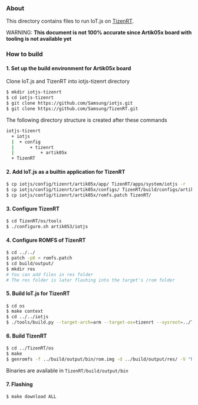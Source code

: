 ### About

This directory contains files to run IoT.js on [TizenRT](https://github.com/Samsung/TizenRT).

WARNING: **This document is not 100% accurate since Artik05x board with tooling is not available yet**

### How to build

#### 1. Set up the build environment for Artik05x board

Clone IoT.js and TizenRT into iotjs-tizenrt directory

```bash
$ mkdir iotjs-tizenrt
$ cd iotjs-tizenrt
$ git clone https://github.com/Samsung/iotjs.git
$ git clone https://github.com/Samsung/TizenRT.git
```
The following directory structure is created after these commands

```bash
iotjs-tizenrt
  + iotjs
  |  + config
  |      + tizenrt
  |          + artik05x
  + TizenRT
```

#### 2. Add IoT.js as a builtin application for TizenRT

```bash
$ cp iotjs/config/tizenrt/artik05x/app/ TizenRT/apps/system/iotjs -r
$ cp iotjs/config/tizenrt/artik05x/configs/ TizenRT/build/configs/artik053/iotjs -r
$ cp iotjs/config/tizenrt/artik05x/romfs.patch TizenRT/
```

#### 3. Configure TizenRT

```bash
$ cd TizenRT/os/tools
$ ./configure.sh artik053/iotjs
```

#### 4. Configure ROMFS of TizenRT

```bash
$ cd ../../
$ patch -p0 < romfs.patch
$ cd build/output/
$ mkdir res
# You can add files in res folder
# The res folder is later flashing into the target's /rom folder
```

#### 5. Build IoT.js for TizenRT

```bash
$ cd os
$ make context
$ cd ../../iotjs
$ ./tools/build.py --target-arch=arm --target-os=tizenrt --sysroot=../TizenRT/os --target-board=artik05x --clean
```

#### 6. Build TizenRT

```bash
$ cd ../TizenRT/os
$ make
$ genromfs -f ../build/output/bin/rom.img -d ../build/output/res/ -V "NuttXBootVol"
```
Binaries are available in `TizenRT/build/output/bin`

#### 7. Flashing

```bash
$ make download ALL
```
